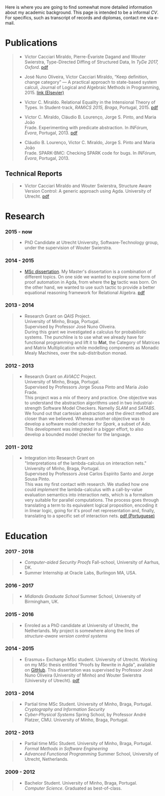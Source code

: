 
Here is where you are going to find somewhat more detailed information about my academic background.
This page is intended to be a informal *CV*. For specifics, such as transcript of records and
diplomas, contact me via e-mail.

# Publications

> - Victor Cacciari Miraldo, Pierre-Évariste Dagand and Wouter Swierstra,
>   Type-Directed Diffing of Structured Data, In *TyDe 2017, Oxford*. [pdf](data/tyde2017.pdf)
>
> - José Nuno Oliveira, Victor Cacciari Miraldo, “Keep definition, change category” — A practical 
>   approach to state-based system calculi, Journal of Logical and Algebraic Methods in Programming, 2015.
>   [link (Elsevier)](http://dx.doi.org/10.1016/j.jlamp.2015.11.007)
>
> - Victor C. Miraldo.  Relational Equality in the Intensional Theory of Types.
>   In Student-track, *RAMiCS 2015, Braga*, Portugal, 2015. [pdf](data/ramics15.pdf)
>
> - Victor C. Miraldo, Cláudio B. Lourenço, Jorge S. Pinto, and Maria João  
>   Frade. Experimenting with predicate abstraction. In *INFórum, Évora*, Portugal, 2013. [pdf](data/INForum2013-1.pdf)
>
> - Cláudio B. Lourenço, Victor C. Miraldo, Jorge S. Pinto and Maria João  
>   Frade. SPARK-BMC: Checking SPARK code for bugs. In *INFórum, Évora*, Portugal, 2013.

## Technical Reports

> - Victor Cacciari Miraldo and Wouter Swierstra, Structure Aware Version Control: A generic approach using Agda. University of Utrecht. [pdf](http://www.cs.uu.nl/research/techreps/UU-CS-2017-002.html)

# Research

### **2015 - now**

> - PhD Candidate at Utrecht University, Software-Technology group,
>   under the supervision of Wouter Swierstra.

### **2014 - 2015**

> - [MSc dissertation](https://github.com/VictorCMiraldo/msc-agda-tactics).
>   My Master's dissertation is a combination of different topics. 
>   On one side we wanted to explore some form of proof automation in
>   Agda, from where the [by](https://github.com/VictorCMiraldo/agda-rw)
>   tactic was born. On the other hand, we wanted to use such tactic to
>   provide a better equational reasoning framework for Relational Algebra.
>   [pdf](data/MiraldoMsc.pdf)


### **2013 - 2014**

> - Research Grant on *QAIS* Project.  
>   University of Minho, Braga, Portugal.  
>   Supervised by Professor José Nuno Oliveira.  
>   During this grant we investigated a calculus for probabilistic systems.
>   The punchline is to use what we already have for functional programming
>   and lift it to **Mat**, the Category of Matrices and Matrix Multiplication while
>   modelling components as Monadic Mealy Machines, over the sub-distribution monad.
 
### **2012 - 2013**

> - Research Grant on *AVIACC* Project.  
>   University of Minho, Braga, Portugal.  
>   Supervised by Professors Jorge Sousa Pinto and Maria João Frade.  
>   This project was a mix of theory and practice. One objective was to understand the abstraction
>   algorithms used in two industrial-strength Software Model Checkers. Namelly *SLAM* and *SATABS*.
>   We found out that cartesian abstraction and the direct method are closer than we believed.
>   Whereas another objective was to develop a software model checker for *Spark*, a subset of *Ada*.
>   This development was integrated in a bigger effort, to also develop a bounded model checker
>   for the language.

### **2011 - 2012**

> - Integration into Research Grant on  
>  "Interpretations of the lambda-calculus on interaction nets."  
>   University of Minho, Braga, Portugal.  
>   Supervised by Professors José Carlos Espírito Santo and Jorge Sousa Pinto.  
>   This was my first contact with research. We studied how one could *implement*
>   the lambda-calculus with a call-by-value evaluation semantics into interaction nets,
>   which is a formalism very suitable for parallel computations. The process goes through
>   translating a term to its equivalent logical proposition, encoding it in linear logic,
>   going for it's proof net representation and, finally, translating to a specific set of
>   interaction nets. [pdf (Portuguese)](data/LambdaCalc-report-PT.pdf)


# Education

### **2017 - 2018**

> - *Computer-aided Security Proofs* Fall-school, University of Aarhus, DK.
> - Summer Internship at Oracle Labs, Burlingon MA, USA.

### **2016 - 2017**

> - *Midlands Graduate School* Summer School, University of Birmingham, UK.

### **2015 - 2016**

> - Enroled as a PhD candidate at University of Utrecht, the Netherlands.
>   My project is somewhere along the lines of *structure-aware version control systems*

### **2014 - 2015**

> - Erasmus+ Exchange MSc student. University of Utrecht. Working
>   on my MSc thesis entitled "Proofs by Rewrite in Agda", available on 
>   [GitHub](https://github.com/VictorCMiraldo/msc-agda-tactics).
>   This dissertation was supervised by Professor
>   José Nuno Oliveira (University of Minho) and Wouter Swierstra (University of Utrecht).
>   [pdf](data/MiraldoMsc.pdf)
   
### **2013 - 2014**

> - Partial time MSc Student. University of Minho, Braga, Portugal.  
>   *Cryptography and Information Security*
> - *Cyber-Physical Systems* Spring School, by Professor André Platzer, CMU. 
>   University of Minho, Braga, Portugal.
   
### **2012 - 2013**

> - Partial time MSc Student. University of Minho, Braga, Portugal.  
>   *Formal Methods in Software Engineering* 
> - *Advanced Functional Programming* Summer School, University of Utrecht, Netherlands.
    
### **2009 - 2012**

> - Bachelor Student. University of Minho, Braga, Portugal.  
>   *Computer Science*. Graduated as best-of-class.
